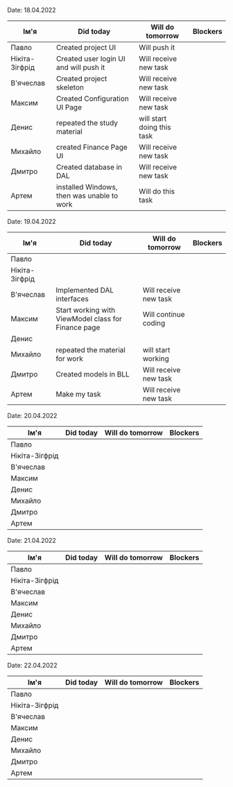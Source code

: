 Date: 18.04.2022

|     Ім'я       | Did today | Will do tomorrow | Blockers |
| -------------- | --------- | ---------------- | -------- |
| Павло          |Created project UI | Will push it
| Нікіта-Зігфрід |Created user login UI and will push it| Will receive new task |
| В'ячеслав      |Created project skeleton | Will receive new task |
| Максим         |Created Configuration UI Page | Will receive new task |
| Денис          |repeated the study material | will start doing this task
| Михайло        |created Finance Page UI| Will receive new task|
| Дмитро         |Created database in DAL | Will receive new task |
| Артем          |installed Windows, then was unable to work| Will do this task|



Date: 19.04.2022

|     Ім'я       | Did today | Will do tomorrow | Blockers |
| -------------- | --------- | ---------------- | -------- |
| Павло          |
| Нікіта-Зігфрід |
| В'ячеслав      |Implemented DAL interfaces|Will receive new task|
| Максим         |Start working with ViewModel class for Finance page|Will continue coding|
| Денис          |
| Михайло        |repeated the material for work|will start working
| Дмитро         |Created models in BLL|Will receive new task|
| Артем          |Make my task|Will receive new task|



Date: 20.04.2022

|     Ім'я       | Did today | Will do tomorrow | Blockers |
| -------------- | --------- | ---------------- | -------- |
| Павло          |
| Нікіта-Зігфрід |
| В'ячеслав      |
| Максим         |
| Денис          |
| Михайло        |
| Дмитро         |
| Артем          |



Date: 21.04.2022

|     Ім'я       | Did today | Will do tomorrow | Blockers |
| -------------- | --------- | ---------------- | -------- |
| Павло          |
| Нікіта-Зігфрід |
| В'ячеслав      |
| Максим         |
| Денис          |
| Михайло        |
| Дмитро         |
| Артем          |



Date: 22.04.2022

|     Ім'я       | Did today | Will do tomorrow | Blockers |
| -------------- | --------- | ---------------- | -------- |
| Павло          |
| Нікіта-Зігфрід |
| В'ячеслав      |
| Максим         |
| Денис          |
| Михайло        |
| Дмитро         |
| Артем          |


